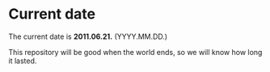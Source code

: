 # Current date

The current date is **2011.06.21.** (YYYY.MM.DD.)

This repository will be good when the world ends, so we will know how long it lasted.